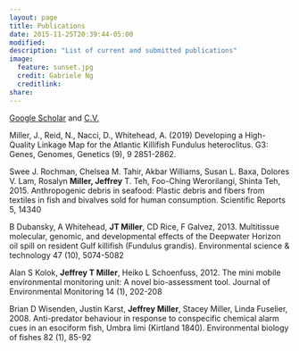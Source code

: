 ```yaml
---
layout: page
title: Publications
date: 2015-11-25T20:39:44-05:00
modified:
description: "List of current and submitted publications"
image:
  feature: sunset.jpg
  credit: Gabriele Ng
  creditlink:
share:
---
```

[Google Scholar](https://scholar.google.com/citations?hl=en&user=N8gpI2YAAAAJ&view_op=list_works&sortby=pubdate) and [C.V.](/assets/JM_2018_cv.pdf)

Miller, J., Reid, N., Nacci, D., Whitehead, A. (2019) Developing a High-Quality Linkage Map for the Atlantic Killifish Fundulus heteroclitus. G3: Genes, Genomes, Genetics (9), 9 2851-2862.

Swee J. Rochman, Chelsea M. Tahir, Akbar Williams, Susan L. Baxa, Dolores V. Lam, Rosalyn **Miller, Jeffrey** T. Teh, Foo-Ching Werorilangi, Shinta Teh, 2015. Anthropogenic debris in seafood: Plastic debris and fibers from textiles in fish and bivalves sold for human consumption. Scientific Reports 5, 14340

B Dubansky, A Whitehead, **JT Miller**, CD Rice, F Galvez, 2013. Multitissue molecular, genomic, and developmental effects of the Deepwater Horizon oil spill on resident Gulf killifish (Fundulus grandis). Environmental science & technology 47 (10), 5074-5082

Alan S Kolok, **Jeffrey T Miller**, Heiko L Schoenfuss, 2012. The mini mobile environmental monitoring unit: A novel bio-assessment tool. Journal of Environmental Monitoring 14 (1), 202-208

Brian D Wisenden, Justin Karst, **Jeffrey Miller**, Stacey Miller, Linda Fuselier, 2008. Anti-predator behaviour in response to conspecific chemical alarm cues in an esociform fish, Umbra limi (Kirtland 1840). Environmental biology of fishes 82 (1), 85-92
